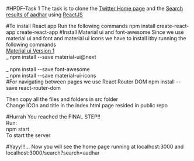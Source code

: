 #HPDF-Task 1
    The task is to clone the [Twitter Home page](https://www.twitter.com) 
            and the [Search results of aadhar](https://twitter.com/search?q=aadhaar) using [ReactJS](https://reactjs.org/)


#To install React app 
   Run the following commands 
        npm install create-react-app
        create-react-app <Project name>
#Install Material ui and font-awesome
Since we use material ui and font  and material ui icons we have to install itby running the following commands<br/>
    [Material ui Version 1](https://material-ui-next.com/)<br/>
    _    npm install --save material-ui@next<br/>  
    _    npm install --save font-awesome<br/>
    _    npm install --save material-ui-icons<br/>
 #For navigating between pages we use React Router DOM
      npm install --save react-router-dom<br/>

Then copy all the files and folders in src folder<br/>
      Change ICOn and title in the index.html page resided in public repo<br/>


#Hurrah You reached the FINAL STEP!!  
     Run:<br/>npm start  <br/>
  To start the server <br/>

#Yayy!!!... Now you will see the home page running at localhost:3000 and localhost:3000/search?search=aadhar


